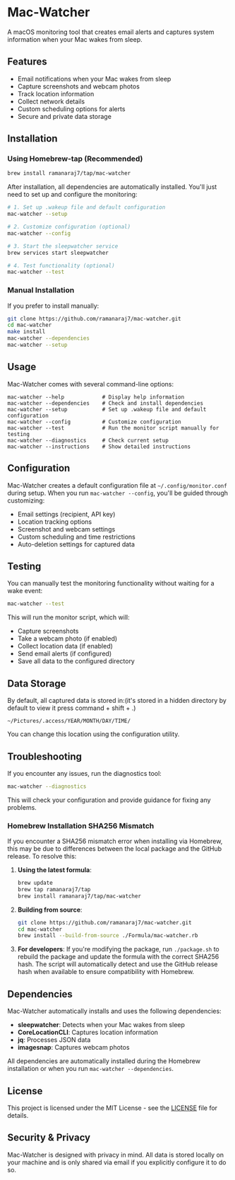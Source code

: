 # Mac-Watcher

A macOS monitoring tool that creates email alerts and captures system information when your Mac wakes from sleep.

## Features

- Email notifications when your Mac wakes from sleep
- Capture screenshots and webcam photos
- Track location information
- Collect network details
- Custom scheduling options for alerts
- Secure and private data storage

## Installation

### Using Homebrew-tap (Recommended)

```bash
brew install ramanaraj7/tap/mac-watcher
```

After installation, all dependencies are automatically installed. You'll just need to set up and configure the monitoring:

```bash
# 1. Set up .wakeup file and default configuration
mac-watcher --setup

# 2. Customize configuration (optional)
mac-watcher --config

# 3. Start the sleepwatcher service
brew services start sleepwatcher

# 4. Test functionality (optional)
mac-watcher --test
```

### Manual Installation

If you prefer to install manually:

```bash
git clone https://github.com/ramanaraj7/mac-watcher.git
cd mac-watcher
make install
mac-watcher --dependencies
mac-watcher --setup
```

## Usage

Mac-Watcher comes with several command-line options:

```
mac-watcher --help            # Display help information
mac-watcher --dependencies    # Check and install dependencies
mac-watcher --setup           # Set up .wakeup file and default configuration
mac-watcher --config          # Customize configuration
mac-watcher --test            # Run the monitor script manually for testing
mac-watcher --diagnostics     # Check current setup
mac-watcher --instructions    # Show detailed instructions
```

## Configuration

Mac-Watcher creates a default configuration file at `~/.config/monitor.conf` during setup. When you run `mac-watcher --config`, you'll be guided through customizing:

- Email settings (recipient, API key)
- Location tracking options
- Screenshot and webcam settings
- Custom scheduling and time restrictions
- Auto-deletion settings for captured data

## Testing

You can manually test the monitoring functionality without waiting for a wake event:

```bash
mac-watcher --test
```

This will run the monitor script, which will:
- Capture screenshots
- Take a webcam photo (if enabled)
- Collect location data (if enabled)
- Send email alerts (if configured)
- Save all data to the configured directory

## Data Storage

By default, all captured data is stored in:(it's stored in a hidden directory by default to view it press command + shift + .)

```
~/Pictures/.access/YEAR/MONTH/DAY/TIME/
```

You can change this location using the configuration utility.

## Troubleshooting

If you encounter any issues, run the diagnostics tool:

```bash
mac-watcher --diagnostics
```

This will check your configuration and provide guidance for fixing any problems.

### Homebrew Installation SHA256 Mismatch

If you encounter a SHA256 mismatch error when installing via Homebrew, this may be due to differences between the local package and the GitHub release. To resolve this:

1. **Using the latest formula**:
   ```bash
   brew update
   brew tap ramanaraj7/tap
   brew install ramanaraj7/tap/mac-watcher
   ```

2. **Building from source**:
   ```bash
   git clone https://github.com/ramanaraj7/mac-watcher.git
   cd mac-watcher
   brew install --build-from-source ./Formula/mac-watcher.rb
   ```

3. **For developers**: If you're modifying the package, run `./package.sh` to rebuild the package and update the formula with the correct SHA256 hash. The script will automatically detect and use the GitHub release hash when available to ensure compatibility with Homebrew.

## Dependencies

Mac-Watcher automatically installs and uses the following dependencies:

- **sleepwatcher**: Detects when your Mac wakes from sleep
- **CoreLocationCLI**: Captures location information
- **jq**: Processes JSON data
- **imagesnap**: Captures webcam photos

All dependencies are automatically installed during the Homebrew installation or when you run `mac-watcher --dependencies`.

## License

This project is licensed under the MIT License - see the [LICENSE](LICENSE) file for details.

## Security & Privacy

Mac-Watcher is designed with privacy in mind. All data is stored locally on your machine and is only shared via email if you explicitly configure it to do so. 